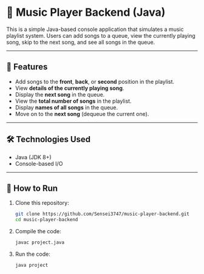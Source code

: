 # 🎵 Music Player Backend (Java)

This is a simple Java-based console application that simulates a music playlist system. Users can add songs to a queue, view the currently playing song, skip to the next song, and see all songs in the queue.

---

## 📌 Features

- Add songs to the **front**, **back**, or **second** position in the playlist.
- View **details of the currently playing song**.
- Display the **next song** in the queue.
- View the **total number of songs** in the playlist.
- Display **names of all songs** in the queue.
- Move on to the **next song** (dequeue the current one).

---

## 🛠️ Technologies Used

- Java (JDK 8+)
- Console-based I/O

---

## 🚀 How to Run

1. Clone this repository:
   ```bash
   git clone https://github.com/Sensei3747/music-player-backend.git
   cd music-player-backend
2. Compile the code:
   ```bash
   javac project.java
3. Run the code:
   ```bash
   java project
